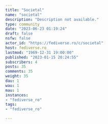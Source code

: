 ```yaml
---
title: "Societal" 
name: "societal"
description: "Description not available."
type: community
date: "2023-06-23 01:19:24"
draft: false
nsfw: false
actor_id: "https://fediverse.ro/c/societal"
host: fediverse.ro
lastmod: "1969-12-31 19:00:00"
published: "2023-01-15 20:24:55"
subscribers: 4
posts: 35
comments: 35
weight: 35
dau: 1
wau: 1
mau: 1
instances:
- "fediverse_ro"
tags: 
- "fediverse_ro"

---
```

